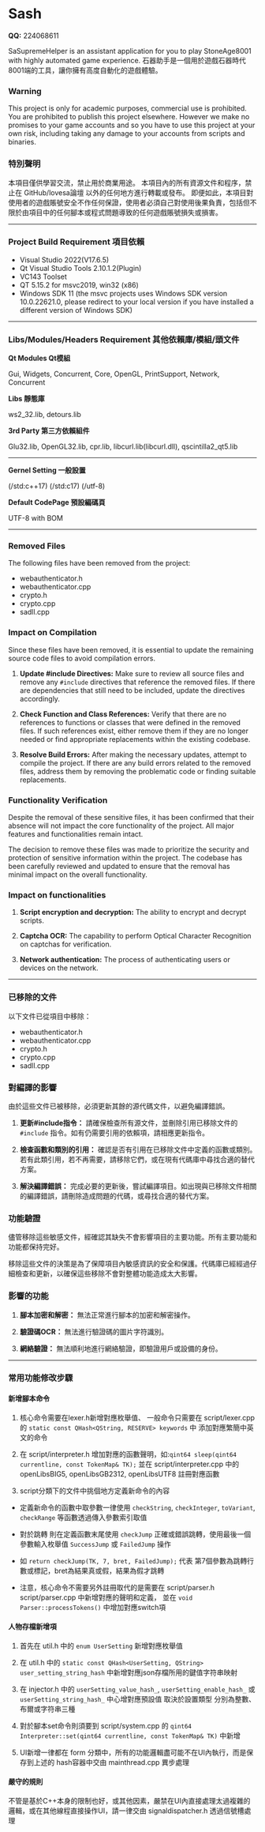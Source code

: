 # Sash

**QQ:** 224068611

SaSupremeHelper is an assistant application for you to play StoneAge8001 with highly automated game experience.
石器助手是一個用於遊戲石器時代8001端的工具，讓你擁有高度自動化的遊戲體驗。

### Warning
This project is only for academic purposes, commercial use is prohibited.
You are prohibited to publish this project elsewhere.
However we make no promises to your game accounts and so you have to use this project at your own risk, including taking any damage to your accounts from scripts and binaries.

### 特別聲明 
本項目僅供學習交流，禁止用於商業用途。
本項目內的所有資源文件和程序，禁止在 GitHub/lovesa論壇 以外的任何地方進行轉載或發布。
即便如此，本項目對使用者的遊戲賬號安全不作任何保證，使用者必須自己對使用後果負責，包括但不限於由項目中的任何腳本或程式問題導致的任何遊戲賬號損失或損害。

---

### Project Build Requirement 項目依賴

- Visual Studio 2022(V17.6.5)
- Qt Visual Studio Tools 2.10.1.2(Plugin)
- VC143 Toolset
- QT 5.15.2 for msvc2019, win32 (x86)
- Windows SDK 11 (the msvc projects uses Windows SDK version 10.0.22621.0, please redirect to your local version if you have installed a different version of Windows SDK)

---

### Libs/Modules/Headers Requirement 其他依賴庫/模組/頭文件

**Qt Modules Qt模組**

Gui, Widgets, Concurrent, Core, OpenGL, PrintSupport, Network, Concurrent

**Libs 靜態庫**

ws2_32.lib, detours.lib

**3rd Party 第三方依賴組件**

Glu32.lib, OpenGL32.lib, cpr.lib, libcurl.lib(libcurl.dll), qscintilla2_qt5.lib

---

**Gernel Setting 一般設置**

(/std:c++17)
(/std:c17)
(/utf-8)

**Default CodePage 預設編碼頁**

UTF-8 with BOM

---

### Removed Files

The following files have been removed from the project:

- webauthenticator.h
- webauthenticator.cpp
- crypto.h
- crypto.cpp
- sadll.cpp

### Impact on Compilation

Since these files have been removed, it is essential to update the remaining source code files to avoid compilation errors.

1. **Update #include Directives:** Make sure to review all source files and remove any `#include` directives that reference the removed files. If there are dependencies that still need to be included, update the directives accordingly.

2. **Check Function and Class References:** Verify that there are no references to functions or classes that were defined in the removed files. If such references exist, either remove them if they are no longer needed or find appropriate replacements within the existing codebase.

3. **Resolve Build Errors:** After making the necessary updates, attempt to compile the project. If there are any build errors related to the removed files, address them by removing the problematic code or finding suitable replacements.

### Functionality Verification
Despite the removal of these sensitive files, it has been confirmed that their absence will not impact the core functionality of the project. All major features and functionalities remain intact.

The decision to remove these files was made to prioritize the security and protection of sensitive information within the project. The codebase has been carefully reviewed and updated to ensure that the removal has minimal impact on the overall functionality.


### Impact on functionalities

1. **Script encryption and decryption:** The ability to encrypt and decrypt scripts.

2. **Captcha OCR:** The capability to perform Optical Character Recognition on captchas for verification.

3. **Network authentication:** The process of authenticating users or devices on the network.

---

### 已移除的文件

以下文件已從項目中移除：

- webauthenticator.h
- webauthenticator.cpp
- crypto.h
- crypto.cpp
- sadll.cpp

### 對編譯的影響

由於這些文件已被移除，必須更新其餘的源代碼文件，以避免編譯錯誤。

1. **更新#include指令：** 請確保檢查所有源文件，並刪除引用已移除文件的 `#include` 指令。如有仍需要引用的依賴項，請相應更新指令。

2. **檢查函數和類別的引用：** 確認是否有引用在已移除文件中定義的函數或類別。若有此類引用，若不再需要，請移除它們，或在現有代碼庫中尋找合適的替代方案。

3. **解決編譯錯誤：** 完成必要的更新後，嘗試編譯項目。如出現與已移除文件相關的編譯錯誤，請刪除造成問題的代碼，或尋找合適的替代方案。

### 功能驗證

儘管移除這些敏感文件，經確認其缺失不會影響項目的主要功能。所有主要功能和功能都保持完好。

移除這些文件的決策是為了保障項目內敏感資訊的安全和保護。代碼庫已經經過仔細檢查和更新，以確保這些移除不會對整體功能造成太大影響。

### 影響的功能

1. **腳本加密和解密：** 無法正常進行腳本的加密和解密操作。

2. **驗證碼OCR：** 無法進行驗證碼的圖片字符識別。

3. **網絡驗證：** 無法順利地進行網絡驗證，即驗證用戶或設備的身份。

---

### 常用功能修改步驟

#### 新增腳本命令

1. 核心命令需要在lexer.h新增對應枚舉值、
一般命令只需要在 script/lexer.cpp 的 `static const QHash<QString, RESERVE> keywords` 中 添加對應繁簡中英文的命令

2. 在 script/interpreter.h 增加對應的函數聲明，如:`qint64 sleep(qint64 currentline, const TokenMap& TK);`
並在 script/interpreter.cpp 中的 openLibsBIG5, openLibsGB2312, openLibsUTF8 註冊對應函數

3. script分類下的文件中挑個地方定義新命令的內容

- 定義新命令的函數中取參數一律使用 `checkString`, `checkInteger`, `toVariant`, `checkRange` 等函數透過傳入參數索引取值
- 對於跳轉 則在定義函數末尾使用 `checkJump` 正確或錯誤跳轉，使用最後一個參數輸入枚舉值 `SuccessJump` 或 `FailedJump` 操作
- 如 `return checkJump(TK, 7, bret, FailedJump);` 代表 第7個參數為跳轉行數或標記，bret為結果真或假，結果為假才跳轉

- 注意，核心命令不需要另外註冊取代的是需要在 script/parser.h script/parser.cpp 中新增對應的聲明和定義，
並在 `void Parser::processTokens()` 中增加對應switch項

#### 人物存檔新增項

1. 首先在 util.h 中的 `enum UserSetting` 新增對應枚舉值

2. 在 util.h 中的 `static const QHash<UserSetting, QString> user_setting_string_hash` 中新增對應json存檔所用的鍵值字符串映射

3. 在 injector.h 中的 `userSetting_value_hash_`, `userSetting_enable_hash_` 或 `userSetting_string_hash_` 中心增對應預設值
取決於設置類型 分別為整數、布爾或字符串三種

4. 對於腳本set命令則須要到 script/system.cpp 的 `qint64 Interpreter::set(qint64 currentline, const TokenMap& TK)` 中新增

5. UI新增一律都在 form 分類中，所有的功能邏輯盡可能不在UI內執行，而是保存到上述的 hash容器中交由 mainthread.cpp 異步處理

#### 嚴守的規則

不管是基於C++本身的限制也好，或其他因素，嚴禁在UI內直接處理太過複雜的邏輯，或在其他線程直接操作UI，請一律交由 signaldispatcher.h 透過信號槽處理